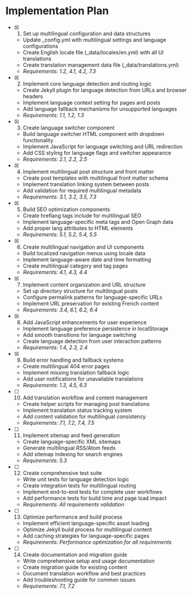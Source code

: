 # Implementation Plan

- [x] 1. Set up multilingual configuration and data structures
  - Update _config.yml with multilingual settings and language configurations
  - Create English locale file (_data/locales/en.yml) with all UI translations
  - Create translation management data file (_data/translations.yml)
  - _Requirements: 1.2, 4.1, 4.2, 7.3_

- [x] 2. Implement core language detection and routing logic
  - Create Jekyll plugin for language detection from URLs and browser headers
  - Implement language context setting for pages and posts
  - Add language fallback mechanisms for unsupported languages
  - _Requirements: 1.1, 1.2, 1.3_

- [x] 3. Create language switcher component
  - Build language switcher HTML component with dropdown functionality
  - Implement JavaScript for language switching and URL redirection
  - Add CSS styling for language flags and switcher appearance
  - _Requirements: 2.1, 2.2, 2.5_

- [x] 4. Implement multilingual post structure and front matter
  - Create post templates with multilingual front matter schema
  - Implement translation linking system between posts
  - Add validation for required multilingual metadata
  - _Requirements: 3.1, 3.2, 3.5, 7.3_

- [x] 5. Build SEO optimization components
  - Create hreflang tags include for multilingual SEO
  - Implement language-specific meta tags and Open Graph data
  - Add proper lang attributes to HTML elements
  - _Requirements: 5.1, 5.2, 5.4, 5.5_

- [x] 6. Create multilingual navigation and UI components
  - Build localized navigation menus using locale data
  - Implement language-aware date and time formatting
  - Create multilingual category and tag pages
  - _Requirements: 4.1, 4.3, 4.4_

- [x] 7. Implement content organization and URL structure
  - Set up directory structure for multilingual posts
  - Configure permalink patterns for language-specific URLs
  - Implement URL preservation for existing French content
  - _Requirements: 3.4, 6.1, 6.2, 6.4_

- [x] 8. Add JavaScript enhancements for user experience
  - Implement language preference persistence in localStorage
  - Add smooth transitions for language switching
  - Create language detection from user interaction patterns
  - _Requirements: 1.4, 2.3, 2.4_

- [x] 9. Build error handling and fallback systems
  - Create multilingual 404 error pages
  - Implement missing translation fallback logic
  - Add user notifications for unavailable translations
  - _Requirements: 1.3, 4.5, 6.3_

- [ ] 10. Add translation workflow and content management
  - Create helper scripts for managing post translations
  - Implement translation status tracking system
  - Add content validation for multilingual consistency
  - _Requirements: 7.1, 7.2, 7.4, 7.5_

- [ ] 11. Implement sitemap and feed generation
  - Create language-specific XML sitemaps
  - Generate multilingual RSS/Atom feeds
  - Add sitemap indexing for search engines
  - _Requirements: 5.3_

- [ ] 12. Create comprehensive test suite
  - Write unit tests for language detection logic
  - Create integration tests for multilingual routing
  - Implement end-to-end tests for complete user workflows
  - Add performance tests for build time and page load impact
  - _Requirements: All requirements validation_

- [ ] 13. Optimize performance and build process
  - Implement efficient language-specific asset loading
  - Optimize Jekyll build process for multilingual content
  - Add caching strategies for language-specific pages
  - _Requirements: Performance optimization for all requirements_

- [ ] 14. Create documentation and migration guide
  - Write comprehensive setup and usage documentation
  - Create migration guide for existing content
  - Document translation workflow and best practices
  - Add troubleshooting guide for common issues
  - _Requirements: 7.1, 7.2_

